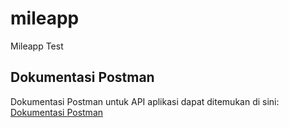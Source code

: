# mileapp
 Mileapp Test

## Dokumentasi Postman

Dokumentasi Postman untuk API aplikasi dapat ditemukan di sini: [Dokumentasi Postman](https://documenter.getpostman.com/view/29804014/2s9YRB1BZh)
